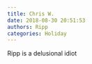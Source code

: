 ```yaml
---
title: Chris W.
date: 2018-08-30 20:51:53
authors: Ripp
categories: Holiday
---
```


 Ripp is a delusional idiot